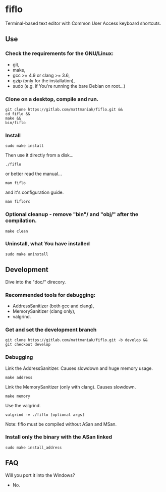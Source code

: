 # fiflo
Terminal-based text editor with Common User Access keyboard shortcuts.

## Use
### Check the requirements for the GNU/Linux:
- git,
- make,
- gcc >= 4.9 or clang >= 3.6,
- gzip (only for the installation),
- sudo (e.g. if You're running the bare Debian on root...)

### Clone on a desktop, compile and run.
```
git clone https://gitlab.com/mattmaniak/fiflo.git &&
cd fiflo &&
make &&
bin/fiflo
```

### Install
```
sudo make install
```

Then use it directly from a disk...
```
./fiflo
```

or better read the  manual...
```
man fiflo
```

and it's configuration guide.
```
man fiflorc
```

### Optional cleanup - remove "bin"/ and "obj/" after the compilation.
```
make clean
```

### Uninstall, what You have installed
```
sudo make uninstall
```

## Development
Dive into the "doc/" direcory.

### Recommended tools for debugging:
- AddressSanitizer (both gcc and clang),
- MemorySanitizer (clang only),
- valgrind.

### Get and set the development branch
```
git clone https://gitlab.com/mattmaniak/fiflo.git -b develop &&
git checkout develop
```

### Debugging
Link the AddressSanitizer. Causes slowdown and huge memory usage.
```
make address
```

Link the MemorySanitizer (only with clang). Causes slowdown.
```
make memory
```

Use the valgrind.
```
valgrind -v ./fiflo [optional args]
```
Note: fiflo must be compiled without ASan and MSan.

### Install only the binary with the ASan linked
```
sudo make install_address
```

## FAQ
Will you port it into the Windows?
- No.
